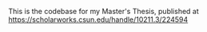 This is the codebase for my Master's Thesis, published at https://scholarworks.csun.edu/handle/10211.3/224594
